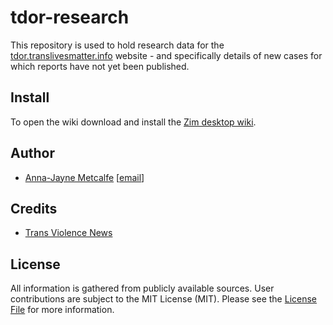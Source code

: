 # tdor-research

This repository is used to hold research data for the [tdor.translivesmatter.info](https://tdor.translivesmatter.info) website - and specifically details of new cases for which reports have not yet been published.

## Install

To open the wiki download and install the [Zim desktop wiki](https://zim-wiki.org/install.html).

## Author

- [Anna-Jayne Metcalfe](https://www.annasplace.me.uk/about) [[email](mailto:anna-jayne@annasplace.me.uk)]

## Credits

- [Trans Violence News](https://www.facebook.com/groups/1570448163283501/)

## License

All information is gathered from publicly available sources. User contributions are subject to the MIT License (MIT). Please see the [License File](LICENSE.md) for more information.
